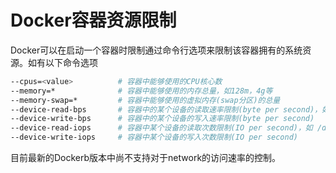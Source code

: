 # Docker容器资源限制

Docker可以在启动一个容器时限制通过命令行选项来限制该容器拥有的系统资源。如有以下命令选项

```bash
--cpus=<value>			# 容器中能够使用的CPU核心数
--memory=*				# 容器中能够使用的内存总量，如128m，4g等
--memory-swap=*			# 容器中能够使用的虚拟内存(swap分区)的总量
--device-read-bps		# 容器中的某个设备的读取速率限制(byte per second)，如 /dev/sda:100mb
--device-write-bps		# 容器中的某个设备的写入速率限制(byte per second)
--device-read-iops		# 容器中某个设备的读取次数限制(IO per second)，如 /dev/sda:1000
--device-write-iops		# 容器中某个设备的写入次数限制(IO per second)
```

目前最新的Dockerb版本中尚不支持对于network的访问速率的控制。